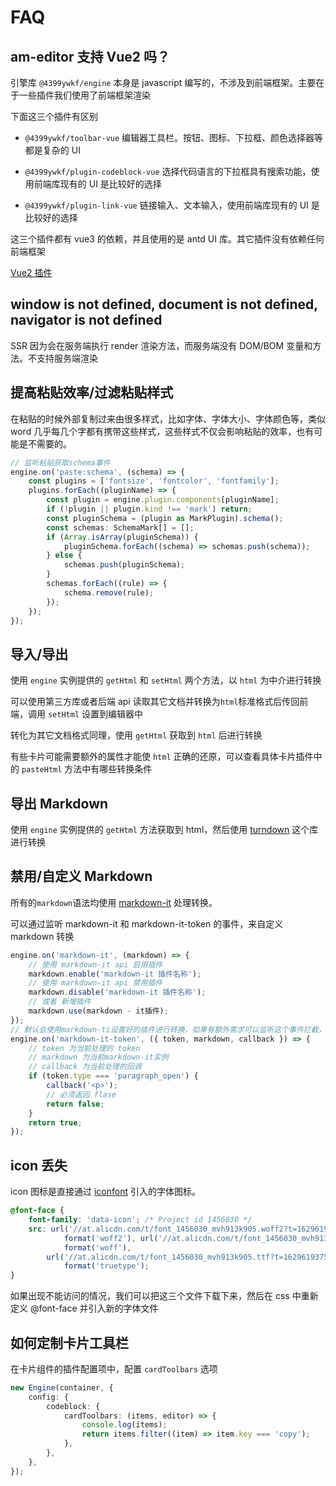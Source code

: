 # FAQ

## am-editor 支持 Vue2 吗？

引擎库 `@4399ywkf/engine` 本身是 javascript 编写的，不涉及到前端框架。主要在于一些插件我们使用了前端框架渲染

下面这三个插件有区别

-   `@4399ywkf/toolbar-vue` 编辑器工具栏。按钮、图标、下拉框、颜色选择器等都是复杂的 UI

-   `@4399ywkf/plugin-codeblock-vue` 选择代码语言的下拉框具有搜索功能，使用前端库现有的 UI 是比较好的选择

-   `@4399ywkf/plugin-link-vue` 链接输入、文本输入，使用前端库现有的 UI 是比较好的选择

这三个插件都有 vue3 的依赖，并且使用的是 antd UI 库。其它插件没有依赖任何前端框架

[Vue2 插件](https://github.com/zb201307/am-editor-vue2/tree/main/packages)

## window is not defined, document is not defined, navigator is not defined

SSR 因为会在服务端执行 render 渲染方法，而服务端没有 DOM/BOM 变量和方法。不支持服务端渲染

## 提高粘贴效率/过滤粘贴样式

在粘贴的时候外部复制过来由很多样式，比如字体、字体大小、字体颜色等，类似 word 几乎每几个字都有携带这些样式，这些样式不仅会影响粘贴的效率，也有可能是不需要的。

```ts
// 监听粘贴获取schema事件
engine.on('paste:schema', (schema) => {
	const plugins = ['fontsize', 'fontcolor', 'fontfamily'];
	plugins.forEach((pluginName) => {
		const plugin = engine.plugin.components[pluginName];
		if (!plugin || plugin.kind !== 'mark') return;
		const pluginSchema = (plugin as MarkPlugin).schema();
		const schemas: SchemaMark[] = [];
		if (Array.isArray(pluginSchema)) {
			pluginSchema.forEach((schema) => schemas.push(schema));
		} else {
			schemas.push(pluginSchema);
		}
		schemas.forEach((rule) => {
			schema.remove(rule);
		});
	});
});
```

## 导入/导出

使用 `engine` 实例提供的 `getHtml` 和 `setHtml` 两个方法，以 `html` 为中介进行转换

可以使用第三方库或者后端 api 读取其它文档并转换为`html`标准格式后传回前端，调用 `setHtml` 设置到编辑器中

转化为其它文档格式同理，使用 `getHtml` 获取到 `html` 后进行转换

有些卡片可能需要额外的属性才能使 `html` 正确的还原，可以查看具体卡片插件中的 `pasteHtml` 方法中有哪些转换条件

## 导出 Markdown

使用 `engine` 实例提供的 `getHtml` 方法获取到 html，然后使用 [turndown](https://github.com/mixmark-io/turndown) 这个库进行转换

## 禁用/自定义 Markdown

所有的`markdown`语法均使用 [markdown-it](https://github.com/markdown-it/markdown-it) 处理转换。

可以通过监听 markdown-it 和 markdown-it-token 的事件，来自定义 markdown 转换

```ts
engine.on('markdown-it', (markdown) => {
	// 使用 markdown-it api 启用插件
	markdown.enable('markdown-it 插件名称');
	// 使用 markdown-it api 禁用插件
	markdown.disable('markdown-it 插件名称');
	// 或者 新增插件
	markdown.use(markdown - it插件);
});
// 默认会使用markdown-ti设置好的插件进行转换，如果有额外需求可以监听这个事件拦截，并自行调用 callback 返回字符串。如果有更复制的需求，建议使用 markdown-it 的api制作插件。
engine.on('markdown-it-token', ({ token, markdown, callback }) => {
	// token 为当前处理的 token
	// markdown 为当前markdown-it实例
	// callback 为当前处理的回调
	if (token.type === 'paragraph_open') {
		callback('<p>');
		// 必须返回 flase
		return false;
	}
	return true;
});
```

## icon 丢失

icon 图标是直接通过 [iconfont](https://at.alicdn.com/t/project/1456030/0cbd04d3-3ca1-4898-b345-e0a9150fcc80.html?spm=a313x.7781069.1998910419.35) 引入的字体图标。

```css
@font-face {
	font-family: 'data-icon'; /* Project id 1456030 */
	src: url('//at.alicdn.com/t/font_1456030_mvh913k905.woff2?t=1629619375484')
			format('woff2'), url('//at.alicdn.com/t/font_1456030_mvh913k905.woff?t=1629619375484')
			format('woff'),
		url('//at.alicdn.com/t/font_1456030_mvh913k905.ttf?t=1629619375484')
			format('truetype');
}
```

如果出现不能访问的情况，我们可以把这三个文件下载下来，然后在 css 中重新定义 @font-face 并引入新的字体文件

## 如何定制卡片工具栏

在卡片组件的插件配置项中，配置 `cardToolbars` 选项

```ts
new Engine(container, {
	config: {
		codeblock: {
			cardToolbars: (items, editor) => {
				console.log(items);
				return items.filter((item) => item.key === 'copy');
			},
		},
	},
});
```
